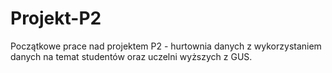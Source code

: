 # Projekt-P2
Początkowe prace nad projektem P2 - hurtownia danych z wykorzystaniem danych na temat studentów oraz uczelni wyższych z GUS.
